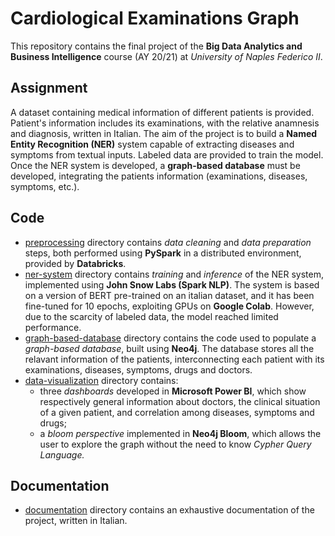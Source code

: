 # Cardiological Examinations Graph
This repository contains the final project of the **Big Data Analytics and Business Intelligence** course (AY 20/21) at *University of Naples Federico II*.

## Assignment
A dataset containing medical information of different patients is provided. Patient's information includes its examinations, with the relative anamnesis and diagnosis, written in Italian.
The aim of the project is to build a **Named Entity Recognition (NER)** system capable of extracting diseases and symptoms from textual inputs. Labeled data are provided to train the model.
Once the NER system is developed, a **graph-based database** must be developed, integrating the patients information (examinations, diseases, symptoms, etc.).

## Code
- [preprocessing](https://github.com/fabiod20/big-data-analytics-and-business-intelligence/tree/main/preprocessing) directory contains *data cleaning* and *data preparation* steps, both performed using **PySpark** in a distributed environment, provided by **Databricks**.
- [ner-system](https://github.com/fabiod20/big-data-analytics-and-business-intelligence/tree/main/ner-system) directory contains *training* and *inference* of the NER system, implemented using **John Snow Labs (Spark NLP)**. The system is based on a version of BERT pre-trained on an italian dataset, and it has been fine-tuned for 10 epochs, exploiting GPUs on **Google Colab**. However, due to the scarcity of labeled data, the model reached limited performance.
- [graph-based-database](https://github.com/fabiod20/big-data-analytics-and-business-intelligence/tree/main/graph-based-database) directory contains the code used to populate a *graph-based database*, built using **Neo4j**. The database stores all the relavant information of the patients, interconnecting each patient with its examinations, diseases, symptoms, drugs and doctors.
- [data-visualization](https://github.com/fabiod20/big-data-analytics-and-business-intelligence/tree/main/data-visualization) directory contains:
  - three *dashboards* developed in **Microsoft Power BI**, which show respectively general information about doctors, the clinical situation of a given patient, and correlation among diseases, symptoms and drugs;
  - a *bloom perspective* implemented in **Neo4j Bloom**, which allows the user to explore the graph without the need to know *Cypher Query Language.*

## Documentation
- [documentation](https://github.com/fabiod20/big-data-analytics-and-business-intelligence/tree/main/documentation) directory contains an exhaustive documentation of the project, written in Italian.
